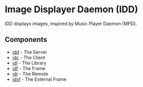 # Image Displayer Daemon (IDD)
IDD displays images, inspired by Music Player Daemon (MPD).
## Components
- [idd](../../tree/master/idd) - The Server
- [idc](../../tree/master/idc) - The Client
- [idl](../../tree/master/idl) - The Library
- [idf](../../tree/master/idf) - The Frame
- [idr](../../tree/master/idr) - The Remote
- [idxf](../../tree/master/idxf) - The External Frame
